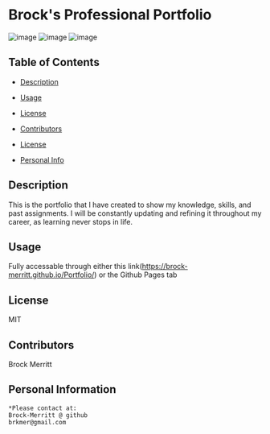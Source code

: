 
# Brock's Professional Portfolio

![image](https://user-images.githubusercontent.com/88811836/205722411-84875def-142c-4d76-af4c-96d12bbb5de5.png)
![image](https://user-images.githubusercontent.com/88811836/205722122-1a8bcecf-46b2-4ac2-9835-005bd818de05.png)
![image](https://user-images.githubusercontent.com/88811836/205722145-353ac38d-742c-451a-b912-56f848e87ed0.png)


## Table of Contents
* [Description](#Description)

* [Usage](#Usage)
    
* [License](#license)

* [Contributors](#Contributors)

* [License](#License)

* [Personal Info](#Github)

## Description 
This is the portfolio that I have created to show my knowledge, skills, and past assignments. I will be constantly updating and refining it throughout my career, as learning never stops in life.

## Usage 
Fully accessable through either this link(https://brock-merritt.github.io/Portfolio/) or the Github Pages tab

## License
MIT

## Contributors 
Brock Merritt

## Personal Information
    *Please contact at:
    Brock-Merritt @ github
    brkmer@gmail.com
